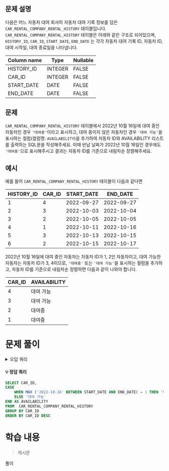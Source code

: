 ## 문제 설명

다음은 어느 자동차 대여 회사의 자동차 대여 기록 정보를 담은 `CAR_RENTAL_COMPANY_RENTAL_HISTORY` 테이블입니다. `CAR_RENTAL_COMPANY_RENTAL_HISTORY` 테이블은 아래와 같은 구조로 되어있으며, `HISTORY_ID`, `CAR_ID`, `START_DATE`, `END_DATE` 는 각각 자동차 대여 기록 ID, 자동차 ID, 대여 시작일, 대여 종료일을 나타냅니다.

| Column name  | Type    | Nullable |
|--------------|---------|----------|
| HISTORY_ID   | INTEGER | FALSE    |
| CAR_ID       | INTEGER | FALSE    |
| START_DATE   | DATE    | FALSE    |
| END_DATE     | DATE    | FALSE    |

## 문제

`CAR_RENTAL_COMPANY_RENTAL_HISTORY` 테이블에서 2022년 10월 16일에 대여 중인 자동차인 경우 `'대여중'`이라고 표시하고, 대여 중이지 않은 자동차인 경우 `'대여 가능'`을 표시하는 컬럼(컬럼명: `AVAILABILITY`)을 추가하여 자동차 ID와 AVAILABILITY 리스트를 출력하는 SQL문을 작성해주세요. 이때 반납 날짜가 2022년 10월 16일인 경우에도 `'대여중'`으로 표시해주시고 결과는 자동차 ID를 기준으로 내림차순 정렬해주세요.

## 예시

예를 들어 `CAR_RENTAL_COMPANY_RENTAL_HISTORY` 테이블이 다음과 같다면

| HISTORY_ID | CAR_ID | START_DATE | END_DATE   |
|------------|--------|------------|------------|
| 1          | 4      | 2022-09-27 | 2022-09-27 |
| 2          | 3      | 2022-10-03 | 2022-10-04 |
| 3          | 2      | 2022-10-05 | 2022-10-05 |
| 4          | 1      | 2022-10-11 | 2022-10-16 |
| 5          | 3      | 2022-10-13 | 2022-10-15 |
| 6          | 2      | 2022-10-15 | 2022-10-17 |

2022년 10월 16일에 대여 중인 자동차는 자동차 ID가 1, 2인 자동차이고, 대여 가능한 자동차는 자동차 ID가 3, 4이므로, `'대여중'` 또는 `'대여 가능'`을 표시하는 컬럼을 추가하고, 자동차 ID를 기준으로 내림차순 정렬하면 다음과 같이 나와야 합니다.

| CAR_ID | AVAILABILITY |
|--------|--------------|
| 4      | 대여 가능    |
| 3      | 대여 가능    |
| 2      | 대여중       |
| 1      | 대여중       |



# 문제 풀이
<details>
<summary>오답 쿼리</summary>
<div markdown="1">

#### 오답1
```SQL
SELECT CAR_ID, 
    CASE 
        WHEN END_DATE < '2022-10-16' THEN '대여가능'
        WHEN END_DATE >= '2022-10-16' THEN '대여중'
    END AS AVAILABILITY
FROM  CAR_RENTAL_COMPANY_RENTAL_HISTORY
GROUP BY CAR_ID
ORDER BY CAR_ID DESC
```
#### 오답2
```SQL
SELECT CAR_ID,
    CASE 
        WHEN START_DATE > '2022-10-16' OR END_DATE < '2022-10-16' THEN '대여 가능'
        WHEN END_DATE >= '2022-10-16' THEN '대여중'
    END AS AVAILABILITY
FROM  CAR_RENTAL_COMPANY_RENTAL_HISTORY
GROUP BY CAR_ID
ORDER BY CAR_ID DESC
```
#### 오답3
```SQL
SELECT distinct CAR_ID,
    CASE 
        WHEN MAX ('2022-10-16' BETWEEN START_DATE AND END_DATE < '2022-10-16') =1 THEN '대여중'
        ELSE '대여 가능'
    END AS AVAILABILITY
FROM  CAR_RENTAL_COMPANY_RENTAL_HISTORY
GROUP BY CAR_ID
ORDER BY CAR_ID DESC
```
</div>
</details>


#### 💡 정답 쿼리  
```SQL
SELECT CAR_ID,
CASE 
    WHEN MAX ('2022-10-16' BETWEEN START_DATE AND END_DATE) = 1 THEN '대여중'
    ELSE '대여 가능'
END AS AVAILABILITY
FROM  CAR_RENTAL_COMPANY_RENTAL_HISTORY
GROUP BY CAR_ID
ORDER BY CAR_ID DESC
```
# 학습 내용
>제시문

풀이
